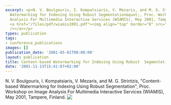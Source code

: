 ```yaml
---
excerpt: <p>N. V. Boulgouris, I. Kompatsiaris, V. Mezaris, and M. G. Strintzis, &quot;Content-based
  Watermarking for Indexing Using Robust Segmentation&quot;, Proc. Workshop on Image
  Analysis For Multimedia Interactive Services (WIAMIS), May 2001, Tampere, Finland.
  <a href="/files/pdf/wiamis2001.pdf"><img align="top" border="0" src="/files/pdf/pdf.png"
  /></a></p>
types: publication
tags:
- conference_publications
images: []
publication_date: '2001-05-01T00:00:00'
layout: publication
title: Content-based Watermarking for Indexing Using Robust  Segmentation
date: '2001-11-13T15:41:07+02:00'
---
```

<p>N. V. Boulgouris, I. Kompatsiaris, V. Mezaris, and M. G. Strintzis, &quot;Content-based Watermarking for Indexing Using Robust Segmentation&quot;, Proc. Workshop on Image Analysis For Multimedia Interactive Services (WIAMIS), May 2001, Tampere, Finland. <a href="/files/pdf/wiamis2001.pdf"><img align="top" border="0" src="/files/pdf/pdf.png" /></a></p>
